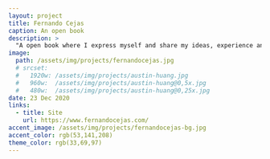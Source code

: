 ```yaml
---
layout: project
title: Fernando Cejas
caption: An open book
description: >
  "A open book where I express myself and share my ideas, experience and knowledge"
image: 
  path: /assets/img/projects/fernandocejas.jpg
  # srcset:
  #   1920w: /assets/img/projects/austin-huang.jpg
  #   960w:  /assets/img/projects/austin-huang@0,5x.jpg
  #   480w:  /assets/img/projects/austin-huang@0,25x.jpg
date: 23 Dec 2020
links:
  - title: Site
    url: https://www.fernandocejas.com/
accent_image: /assets/img/projects/fernandocejas-bg.jpg
accent_color: rgb(53,141,208)
theme_color: rgb(33,69,97)
---
```


